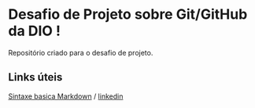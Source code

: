 # Desafio de Projeto sobre Git/GitHub da DIO !
Repositório criado para o desafio de projeto.

## Links úteis
[Sintaxe basica Markdown](https://www.markdownguide.org/basic-syntax/) /
[linkedin](https://www.linkedin.com/in/vitordiamantino/)
